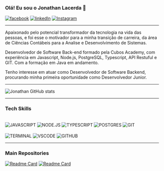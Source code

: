 ### Olá! Eu sou o Jonathan Lacerda 👋


[![facebook](https://img.shields.io/badge/LinkedIn-0077B5?style=for-the-badge&logo=linkedin&logoColor=white)](https://www.linkedin.com/in/jonathan-lacerda-73b688aa/)
[![linkedIn](https://img.shields.io/badge/Facebook-1877F2?style=for-the-badge&logo=facebook&logoColor=white)](https://www.facebook.com/jonathan.lacerda.754/)
[![Instagram](https://img.shields.io/badge/Instagram-E4405F?style=for-the-badge&logo=instagram&logoColor=white)](https://www.instagram.com/lacerdajonathan_/)

___

Apaixonado pelo potencial transformador da tecnologia na vida das pessoas, e foi esse o motivador para a minha transição de carreira, da área de Ciências Contábeis para a Analise e Desenvolvimento de Sistemas.

Desenvolvedor de Software Back-end formado pela Cubos Academy, com experiência em Javascript, Node.js, PostgreSQL, Typescript, API Restuful e GIT. Com a formação em Java em andamento.

Tenho interesse em atuar como Desenvolvedor de Software Backend, procurando minha primeira oportunidade como Desenvolvedor Junior.
___

![Jonathan GitHub stats](https://github-readme-stats.vercel.app/api?username=jonathanslacerda&show_icons=true&theme=radical)

___

### Tech Skills

<div style="display: inline_block"><br/>
    <img align="center" alt="JAVASCRIPT" src="https://img.shields.io/badge/JavaScript-F7DF1E?style=for-the-badge&logo=javascript&logoColor=black">
    <img align="center" alt="NODE.JS" src="https://img.shields.io/badge/Node.js-43853D?style=for-the-badge&logo=node.js&logoColor=white">
    <img align="center" alt="TYPESCRIPT" src="https://img.shields.io/badge/TypeScript-007ACC?style=for-the-badge&logo=typescript&logoColor=white">
    <img align="center" alt="POSTGRES" src="https://img.shields.io/badge/PostgreSQL-316192?style=for-the-badge&logo=postgresql&logoColor=white">
    <img align="center" alt="GIT" src="https://img.shields.io/badge/GIT-E44C30?style=for-the-badge&logo=git&logoColor=white">    
</div>
</br>
<div>
    <img align="center" alt="TERMINAL" src="https://img.shields.io/badge/windows%20terminal-4D4D4D?style=for-the-badge&logo=windows%20terminal&logoColor=white">
    <img align="center" alt="VSCODE" src="https://img.shields.io/badge/Visual_Studio_Code-0078D4?style=for-the-badge&logo=visual%20studio%20code&logoColor=white">
    <img align="center" alt="GITHUB" src="https://img.shields.io/badge/GitHub-100000?style=for-the-badge&logo=github&logoColor=white">
</div>


___

### Main Repositories

[![Readme Card](https://github-readme-stats.vercel.app/api/pin/?username=jonathanslacerda&repo=Internet-Banking)](https://github.com/jonathanslacerda/Internet-Banking)
[![Readme Card](https://github-readme-stats.vercel.app/api/pin/?username=jonathanslacerda&repo=Internet-Banking)](https://github.com/jonathanslacerda/PDV-Ponto-de-Venda)
